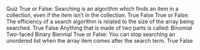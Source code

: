 Quiz
True or False: Searching is an algorithm which finds an item in a collection, even if the item isn’t in the collection.
True
False
True or False: The efficiency of a search algorithm is related to the size of the array being searched.
True
False
Anything that is made of two parts is called:
Binomial
Two-faced
Binary
Biennial
True or False: You can stop searching an unordered list when the array item comes after the search term.
True
False
